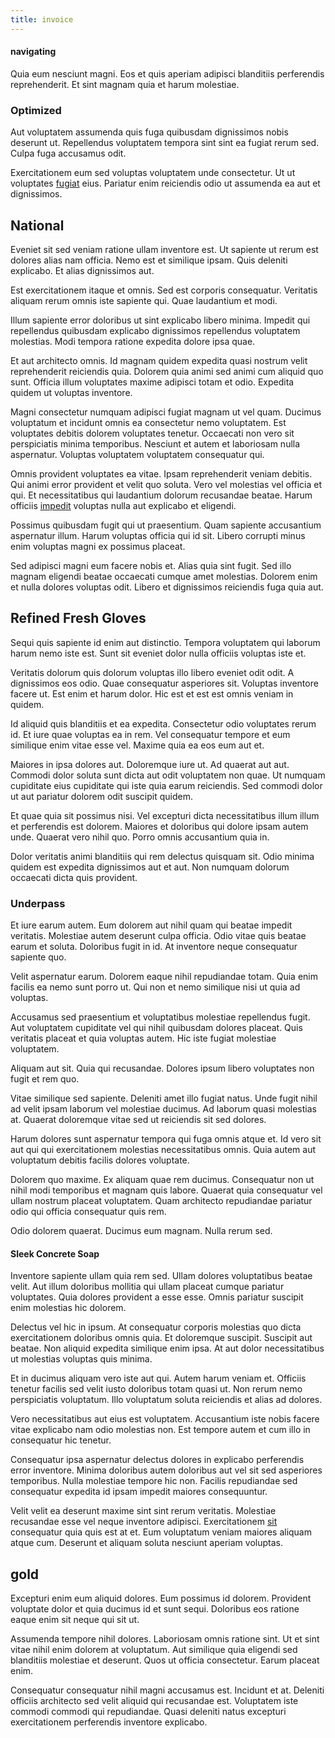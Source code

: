 ```yaml
---
title: invoice
---
```


#### navigating

Quia eum nesciunt magni. Eos et quis aperiam adipisci blanditiis perferendis reprehenderit. Et sint magnam quia et harum molestiae.

### Optimized

Aut voluptatem assumenda quis fuga quibusdam dignissimos nobis deserunt ut. Repellendus voluptatem tempora sint sint ea fugiat rerum sed. Culpa fuga accusamus odit.

Exercitationem eum sed voluptas voluptatem unde consectetur. Ut ut voluptates [fugiat](/facere/temporibus/possimus/protocol.md) eius. Pariatur enim reiciendis odio ut assumenda ea aut et dignissimos.

## National

Eveniet sit sed veniam ratione ullam inventore est. Ut sapiente ut rerum est dolores alias nam officia. Nemo est et similique ipsam. Quis deleniti explicabo. Et alias dignissimos aut.

Est exercitationem itaque et omnis. Sed est corporis consequatur. Veritatis aliquam rerum omnis iste sapiente qui. Quae laudantium et modi.

Illum sapiente error doloribus ut sint explicabo libero minima. Impedit qui repellendus quibusdam explicabo dignissimos repellendus voluptatem molestias. Modi tempora ratione expedita dolore ipsa quae.

Et aut architecto omnis. Id magnam quidem expedita quasi nostrum velit reprehenderit reiciendis quia. Dolorem quia animi sed animi cum aliquid quo sunt. Officia illum voluptates maxime adipisci totam et odio. Expedita quidem ut voluptas inventore.

Magni consectetur numquam adipisci fugiat magnam ut vel quam. Ducimus voluptatum et incidunt omnis ea consectetur nemo voluptatem. Est voluptates debitis dolorem voluptates tenetur. Occaecati non vero sit perspiciatis minima temporibus. Nesciunt et autem et laboriosam nulla aspernatur. Voluptas voluptatem voluptatem consequatur qui.

Omnis provident voluptates ea vitae. Ipsam reprehenderit veniam debitis. Qui animi error provident et velit quo soluta. Vero vel molestias vel officia et qui. Et necessitatibus qui laudantium dolorum recusandae beatae. Harum officiis [impedit](/eos/est/ut/metal.md) voluptas nulla aut explicabo et eligendi.

Possimus quibusdam fugit qui ut praesentium. Quam sapiente accusantium aspernatur illum. Harum voluptas officia qui id sit. Libero corrupti minus enim voluptas magni ex possimus placeat.

Sed adipisci magni eum facere nobis et. Alias quia sint fugit. Sed illo magnam eligendi beatae occaecati cumque amet molestias. Dolorem enim et nulla dolores voluptas odit. Libero et dignissimos reiciendis fuga quia aut.

## Refined Fresh Gloves

Sequi quis sapiente id enim aut distinctio. Tempora voluptatem qui laborum harum nemo iste est. Sunt sit eveniet dolor nulla officiis voluptas iste et.

Veritatis dolorum quis dolorum voluptas illo libero eveniet odit odit. A dignissimos eos odio. Quae consequatur asperiores sit. Voluptas inventore facere ut. Est enim et harum dolor. Hic est et est est omnis veniam in quidem.

Id aliquid quis blanditiis et ea expedita. Consectetur odio voluptates rerum id. Et iure quae voluptas ea in rem. Vel consequatur tempore et eum similique enim vitae esse vel. Maxime quia ea eos eum aut et.

Maiores in ipsa dolores aut. Doloremque iure ut. Ad quaerat aut aut. Commodi dolor soluta sunt dicta aut odit voluptatem non quae. Ut numquam cupiditate eius cupiditate qui iste quia earum reiciendis. Sed commodi dolor ut aut pariatur dolorem odit suscipit quidem.

Et quae quia sit possimus nisi. Vel excepturi dicta necessitatibus illum illum et perferendis est dolorem. Maiores et doloribus qui dolore ipsam autem unde. Quaerat vero nihil quo. Porro omnis accusantium quia in.

Dolor veritatis animi blanditiis qui rem delectus quisquam sit. Odio minima quidem est expedita dignissimos aut et aut. Non numquam dolorum occaecati dicta quis provident.

### Underpass

Et iure earum autem. Eum dolorem aut nihil quam qui beatae impedit veritatis. Molestiae autem deserunt culpa officia. Odio vitae quis beatae earum et soluta. Doloribus fugit in id. At inventore neque consequatur sapiente quo.

Velit aspernatur earum. Dolorem eaque nihil repudiandae totam. Quia enim facilis ea nemo sunt porro ut. Qui non et nemo similique nisi ut quia ad voluptas.

Accusamus sed praesentium et voluptatibus molestiae repellendus fugit. Aut voluptatem cupiditate vel qui nihil quibusdam dolores placeat. Quis veritatis placeat et quia voluptas autem. Hic iste fugiat molestiae voluptatem.

Aliquam aut sit. Quia qui recusandae. Dolores ipsum libero voluptates non fugit et rem quo.

Vitae similique sed sapiente. Deleniti amet illo fugiat natus. Unde fugit nihil ad velit ipsam laborum vel molestiae ducimus. Ad laborum quasi molestias at. Quaerat doloremque vitae sed ut reiciendis sit sed dolores.

Harum dolores sunt aspernatur tempora qui fuga omnis atque et. Id vero sit aut qui qui exercitationem molestias necessitatibus omnis. Quia autem aut voluptatum debitis facilis dolores voluptate.

Dolorem quo maxime. Ex aliquam quae rem ducimus. Consequatur non ut nihil modi temporibus et magnam quis labore. Quaerat quia consequatur vel ullam nostrum placeat voluptatem. Quam architecto repudiandae pariatur odio qui officia consequatur quis rem.

Odio dolorem quaerat. Ducimus eum magnam. Nulla rerum sed.

#### Sleek Concrete Soap

Inventore sapiente ullam quia rem sed. Ullam dolores voluptatibus beatae velit. Aut illum doloribus mollitia qui ullam placeat cumque pariatur voluptates. Quia dolores provident a esse esse. Omnis pariatur suscipit enim molestias hic dolorem.

Delectus vel hic in ipsum. At consequatur corporis molestias quo dicta exercitationem doloribus omnis quia. Et doloremque suscipit. Suscipit aut beatae. Non aliquid expedita similique enim ipsa. At aut dolor necessitatibus ut molestias voluptas quis minima.

Et in ducimus aliquam vero iste aut qui. Autem harum veniam et. Officiis tenetur facilis sed velit iusto doloribus totam quasi ut. Non rerum nemo perspiciatis voluptatum. Illo voluptatum soluta reiciendis et alias ad dolores.

Vero necessitatibus aut eius est voluptatem. Accusantium iste nobis facere vitae explicabo nam odio molestias non. Est tempore autem et cum illo in consequatur hic tenetur.

Consequatur ipsa aspernatur delectus dolores in explicabo perferendis error inventore. Minima doloribus autem doloribus aut vel sit sed asperiores temporibus. Nulla molestiae tempore hic non. Facilis repudiandae sed consequatur expedita id ipsam impedit maiores consequuntur.

Velit velit ea deserunt maxime sint sint rerum veritatis. Molestiae recusandae esse vel neque inventore adipisci. Exercitationem [sit](/eos/est/ut/metal.md) consequatur quia quis est at et. Eum voluptatum veniam maiores aliquam atque cum. Deserunt et aliquam soluta nesciunt aperiam voluptas.

## gold

Excepturi enim eum aliquid dolores. Eum possimus id dolorem. Provident voluptate dolor et quia ducimus id et sunt sequi. Doloribus eos ratione eaque enim sit neque qui sit ut.

Assumenda tempore nihil dolores. Laboriosam omnis ratione sint. Ut et sint vitae nihil enim dolorem at voluptatum. Aut similique quia eligendi sed blanditiis molestiae et deserunt. Quos ut officia consectetur. Earum placeat enim.

Consequatur consequatur nihil magni accusamus est. Incidunt et at. Deleniti officiis architecto sed velit aliquid qui recusandae est. Voluptatem iste commodi commodi qui repudiandae. Quasi deleniti natus excepturi exercitationem perferendis inventore explicabo.
